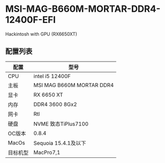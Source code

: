 # MSI-MAG-B660M-MORTAR-DDR4-12400F-EFI
Hackintosh with GPU (RX6650XT)
## 配置列表
| 配置 | 型号 |
|---------|--------|
| CPU   | intel i5 12400F |
| 主板   | MSI MAG B660M MORTAR DDR4  |
| 显卡   | RX 6650 XT  |
| 内存   | DDR4 3600 8Gx2  |
| 网卡   | Rtl  |
| 硬盘   | NVME 致态TiPlus7100  |
| OC版本   | 0.8.4  |
| MacOs   | Sequoia 15.4.1及以下  |
| 目标机型   | MacPro7,1 |

